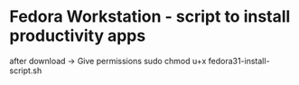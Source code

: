 # Fedora Workstation - script to install productivity apps
after download -> Give permissions sudo chmod u+x fedora31-install-script.sh
